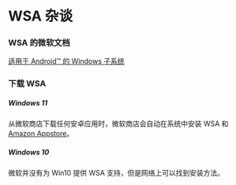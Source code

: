 # WSA 杂谈

### WSA 的微软文档

[适用于 Android™️ 的 Windows 子系统](https://learn.microsoft.com/windows/android/wsa/)

### 下载 WSA

##### Windows 11

从微软商店下载任何安卓应用时，微软商店会自动在系统中安装 WSA 和 [Amazon Appstore](https://www.microsoft.com/store/productId/9NJHK44TTKSX)。

##### Windows 10

微软并没有为 Win10 提供 WSA 支持，但是网络上可以找到安装方法。